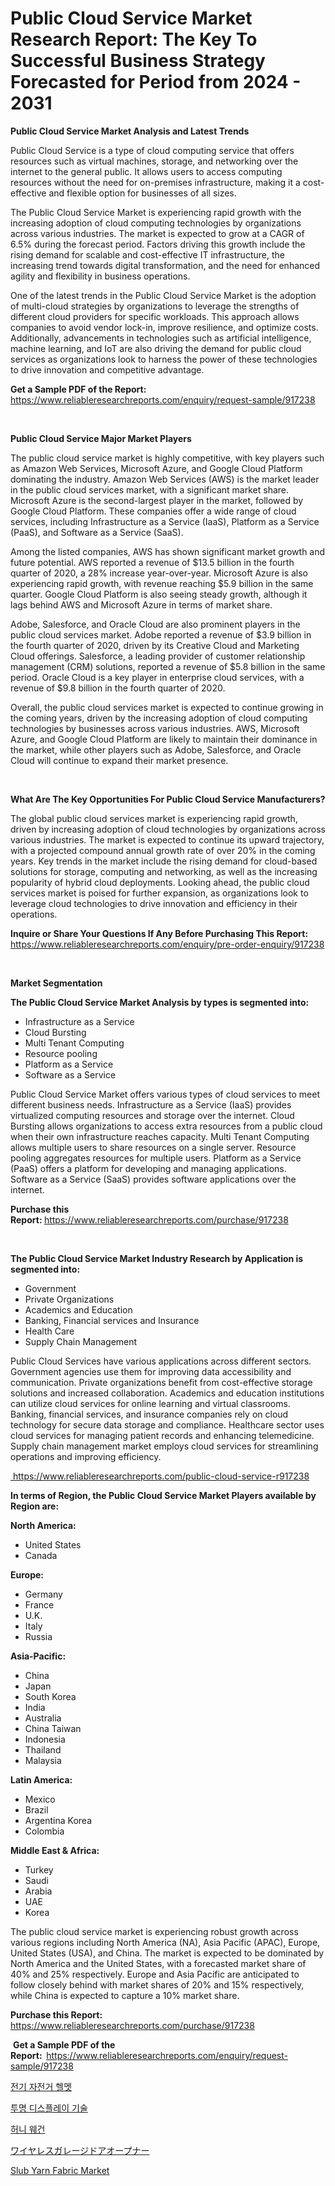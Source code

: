 <p><h1>Public Cloud Service Market Research Report: The Key To Successful Business Strategy Forecasted for Period from 2024 - 2031</h1></p><p><strong>Public Cloud Service Market Analysis and Latest Trends</strong></p>
<p><p>Public Cloud Service is a type of cloud computing service that offers resources such as virtual machines, storage, and networking over the internet to the general public. It allows users to access computing resources without the need for on-premises infrastructure, making it a cost-effective and flexible option for businesses of all sizes.</p><p>The Public Cloud Service Market is experiencing rapid growth with the increasing adoption of cloud computing technologies by organizations across various industries. The market is expected to grow at a CAGR of 6.5% during the forecast period. Factors driving this growth include the rising demand for scalable and cost-effective IT infrastructure, the increasing trend towards digital transformation, and the need for enhanced agility and flexibility in business operations.</p><p>One of the latest trends in the Public Cloud Service Market is the adoption of multi-cloud strategies by organizations to leverage the strengths of different cloud providers for specific workloads. This approach allows companies to avoid vendor lock-in, improve resilience, and optimize costs. Additionally, advancements in technologies such as artificial intelligence, machine learning, and IoT are also driving the demand for public cloud services as organizations look to harness the power of these technologies to drive innovation and competitive advantage.</p></p>
<p><strong>Get a Sample PDF of the Report:&nbsp;</strong> <a href="https://www.reliableresearchreports.com/enquiry/request-sample/917238">https://www.reliableresearchreports.com/enquiry/request-sample/917238</a></p>
<p>&nbsp;</p>
<p><strong>Public Cloud Service Major Market Players</strong></p>
<p><p>The public cloud service market is highly competitive, with key players such as Amazon Web Services, Microsoft Azure, and Google Cloud Platform dominating the industry. Amazon Web Services (AWS) is the market leader in the public cloud services market, with a significant market share. Microsoft Azure is the second-largest player in the market, followed by Google Cloud Platform. These companies offer a wide range of cloud services, including Infrastructure as a Service (IaaS), Platform as a Service (PaaS), and Software as a Service (SaaS).</p><p>Among the listed companies, AWS has shown significant market growth and future potential. AWS reported a revenue of $13.5 billion in the fourth quarter of 2020, a 28% increase year-over-year. Microsoft Azure is also experiencing rapid growth, with revenue reaching $5.9 billion in the same quarter. Google Cloud Platform is also seeing steady growth, although it lags behind AWS and Microsoft Azure in terms of market share.</p><p>Adobe, Salesforce, and Oracle Cloud are also prominent players in the public cloud services market. Adobe reported a revenue of $3.9 billion in the fourth quarter of 2020, driven by its Creative Cloud and Marketing Cloud offerings. Salesforce, a leading provider of customer relationship management (CRM) solutions, reported a revenue of $5.8 billion in the same period. Oracle Cloud is a key player in enterprise cloud services, with a revenue of $9.8 billion in the fourth quarter of 2020.</p><p>Overall, the public cloud services market is expected to continue growing in the coming years, driven by the increasing adoption of cloud computing technologies by businesses across various industries. AWS, Microsoft Azure, and Google Cloud Platform are likely to maintain their dominance in the market, while other players such as Adobe, Salesforce, and Oracle Cloud will continue to expand their market presence.</p></p>
<p>&nbsp;</p>
<p><strong>What Are The Key Opportunities For Public Cloud Service Manufacturers?</strong></p>
<p><p>The global public cloud services market is experiencing rapid growth, driven by increasing adoption of cloud technologies by organizations across various industries. The market is expected to continue its upward trajectory, with a projected compound annual growth rate of over 20% in the coming years. Key trends in the market include the rising demand for cloud-based solutions for storage, computing and networking, as well as the increasing popularity of hybrid cloud deployments. Looking ahead, the public cloud services market is poised for further expansion, as organizations look to leverage cloud technologies to drive innovation and efficiency in their operations.</p></p>
<p><strong>Inquire or Share Your Questions If Any Before Purchasing This Report:</strong> <a href="https://www.reliableresearchreports.com/enquiry/pre-order-enquiry/917238">https://www.reliableresearchreports.com/enquiry/pre-order-enquiry/917238</a></p>
<p>&nbsp;</p>
<p><strong>Market Segmentation</strong></p>
<p><strong>The Public Cloud Service Market Analysis by types is segmented into:</strong></p>
<p><ul><li>Infrastructure as a Service</li><li>Cloud Bursting</li><li>Multi Tenant Computing</li><li>Resource pooling</li><li>Platform as a Service</li><li>Software as a Service</li></ul></p>
<p><p>Public Cloud Service Market offers various types of cloud services to meet different business needs. Infrastructure as a Service (IaaS) provides virtualized computing resources and storage over the internet. Cloud Bursting allows organizations to access extra resources from a public cloud when their own infrastructure reaches capacity. Multi Tenant Computing allows multiple users to share resources on a single server. Resource pooling aggregates resources for multiple users. Platform as a Service (PaaS) offers a platform for developing and managing applications. Software as a Service (SaaS) provides software applications over the internet.</p></p>
<p><strong>Purchase this Report:&nbsp;</strong><a href="https://www.reliableresearchreports.com/purchase/917238">https://www.reliableresearchreports.com/purchase/917238</a></p>
<p>&nbsp;</p>
<p><strong>The Public Cloud Service Market Industry Research by Application is segmented into:</strong></p>
<p><ul><li>Government</li><li>Private Organizations</li><li>Academics and Education</li><li>Banking, Financial services and Insurance</li><li>Health Care</li><li>Supply Chain Management</li></ul></p>
<p><p>Public Cloud Services have various applications across different sectors. Government agencies use them for improving data accessibility and communication. Private organizations benefit from cost-effective storage solutions and increased collaboration. Academics and education institutions can utilize cloud services for online learning and virtual classrooms. Banking, financial services, and insurance companies rely on cloud technology for secure data storage and compliance. Healthcare sector uses cloud services for managing patient records and enhancing telemedicine. Supply chain management market employs cloud services for streamlining operations and improving efficiency.</p></p>
<p><a href="https://www.reliableresearchreports.com/public-cloud-service-r917238">&nbsp;https://www.reliableresearchreports.com/public-cloud-service-r917238</a></p>
<p><strong>In terms of Region, the Public Cloud Service Market Players available by Region are:</strong></p>
<p>
    <p> <strong> North America: </strong>
        <ul>
            <li>United States</li>
            <li>Canada</li>
        </ul>
        </p> 
    <p> <strong> Europe: </strong>
        <ul>
            <li>Germany</li>
            <li>France</li>
            <li>U.K.</li>
            <li>Italy</li>
            <li>Russia</li>
        </ul>
        </p> 
    <p> <strong> Asia-Pacific: </strong>
        <ul>
            <li>China</li>
            <li>Japan</li>
            <li>South Korea</li>
            <li>India</li>
            <li>Australia</li>
            <li>China Taiwan</li>
            <li>Indonesia</li>
            <li>Thailand</li>
            <li>Malaysia</li>
        </ul>
        </p> 
    <p> <strong> Latin America: </strong>
        <ul>
            <li>Mexico</li>
            <li>Brazil</li>
            <li>Argentina Korea</li>
            <li>Colombia</li>
        </ul>
        </p> 
    <p> <strong> Middle East & Africa: </strong>
        <ul>
            <li>Turkey</li>
            <li>Saudi</li>
            <li>Arabia</li>
            <li>UAE</li>
            <li>Korea</li>
        </ul>
    </p>
    </p>
<p><p>The public cloud service market is experiencing robust growth across various regions including North America (NA), Asia Pacific (APAC), Europe, United States (USA), and China. The market is expected to be dominated by North America and the United States, with a forecasted market share of 40% and 25% respectively. Europe and Asia Pacific are anticipated to follow closely behind with market shares of 20% and 15% respectively, while China is expected to capture a 10% market share.</p></p>
<p><strong>Purchase this Report: </strong><a href="https://www.reliableresearchreports.com/purchase/917238">https://www.reliableresearchreports.com/purchase/917238</a></p>
<p>&nbsp;<strong>Get a Sample PDF of the Report:&nbsp;&nbsp;</strong><a href="https://www.reliableresearchreports.com/enquiry/request-sample/917238">https://www.reliableresearchreports.com/enquiry/request-sample/917238</a></p>
<p><strong></strong></p>
<p><p><a href="https://medium.com/@hilmi-2a/%EC%A0%84%EA%B8%B0-%EC%9E%90%EC%A0%84%EA%B1%B0-%ED%97%AC%EB%A9%A7-%EC%8B%9C%EC%9E%A5-%EB%B3%B4%EA%B3%A0%EC%84%9C%EB%8A%94%EC%9D%B4-%EC%8B%9C%EC%9E%A5%EC%9D%98-%EC%B5%9C%EC%8B%A0-%EB%8F%99%ED%96%A5%EA%B3%BC-%EC%84%B1%EC%9E%A5-%EA%B8%B0%ED%9A%8C%EB%A5%BC-%EB%B0%9D%ED%98%80%EC%A4%8D%EB%8B%88%EB%8B%A4-6c72353ffe55">전기 자전거 헬멧</a></p><p><a href="https://medium.com/@hershelkris/%ED%88%AC%EB%AA%85-%EB%94%94%EC%8A%A4%ED%94%8C%EB%A0%88%EC%9D%B4-%EA%B8%B0%EC%88%A0-%EC%8B%9C%EC%9E%A5-%EB%B6%84%EC%84%9D-%EA%B8%80%EB%A1%9C%EB%B2%8C-%EC%82%B0%EC%97%85-%EC%A0%84%EB%A7%9D-%EB%B0%8F-%EC%98%88%EC%B8%A1-2024%EB%85%84%EB%B6%80%ED%84%B0-2031%EB%85%84%EA%B9%8C%EC%A7%80-b375684bce33">투명 디스플레이 기술</a></p><p><a href="https://github.com/TimmyMann6767/Market-Research-Report-List-1/blob/main/419450352685.md">허니 웨건</a></p><p><a href="https://medium.com/@ryleebauch2023/%E3%83%AF%E3%82%A4%E3%83%A4%E3%83%AC%E3%82%B9%E3%82%AC%E3%83%AC%E3%83%BC%E3%82%B8%E3%83%89%E3%82%A2%E3%82%AA%E3%83%BC%E3%83%97%E3%83%8A%E3%83%BC%E3%81%AE%E5%B8%82%E5%A0%B4%E5%8B%95%E5%90%91%E3%81%A8%E5%B8%82%E5%A0%B4%E5%88%86%E6%9E%90%E3%81%AF-2024%E5%B9%B4%E3%81%8B%E3%82%892031%E5%B9%B4%E3%81%AE%E6%9C%9F%E9%96%93%E3%81%AB%E4%BA%88%E6%B8%AC%E3%81%95%E3%82%8C%E3%81%A6%E3%81%84%E3%81%BE%E3%81%99-7c90805863fa">ワイヤレスガレージドアオープナー</a></p><p><a href="https://www.linkedin.com/pulse/slub-yarn-fabric-market-size-trends-growth-outlook-forecasted-period-2bdkc?trackingId=SujuZEB3urUT2PB%2BD54WRg%3D%3D">Slub Yarn Fabric Market</a></p></p>